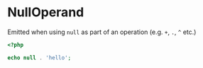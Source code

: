 # NullOperand

Emitted when using `null` as part of an operation (e.g. `+`, `.`, `^` etc.)

```php
<?php

echo null . 'hello';
```
